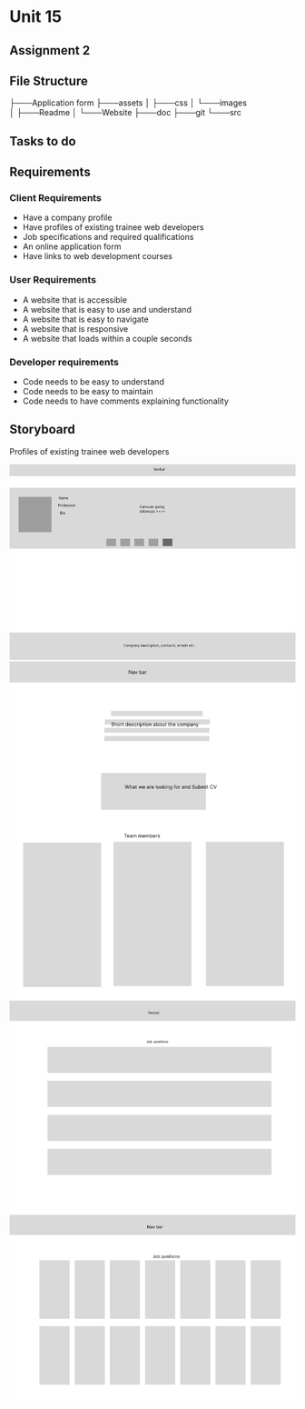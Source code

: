 # Unit 15

## Assignment 2

## File Structure

├───Application form
├───assets
│   ├───css
│   └───images     
│       ├───Readme 
│       └───Website
├───doc
├───git
└───src

## Tasks to do



## Requirements
 
### Client Requirements
 
+ Have a company profile
+ Have profiles of existing trainee web developers
+ Job specifications and required qualifications
+ An online application form
+ Have links to web development courses
 
### User Requirements
 
+ A website that is accessible
+ A website that is easy to use and understand
+ A website that is easy to navigate
+ A website that is responsive
+ A website that loads within a couple seconds
 
### Developer requirements
 
+ Code needs to be easy to understand
+ Code needs to be easy to maintain
+ Code needs to  have comments explaining functionality

## Storyboard

Profiles of existing trainee web developers

<img src = "../assets/images/Readme/StaffList-Sketch1.png">

<img src = "../assets/images/Readme/StaffList-Sketch2.png">

<img src = "../assets/images/Readme/JobList-1.png">

<img src = "../assets/images/Readme/JobList-2.png">

